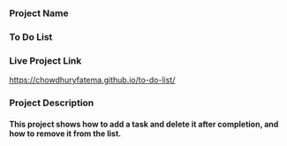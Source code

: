 ### Project Name
### To Do List
### Live Project Link
https://chowdhuryfatema.github.io/to-do-list/
### Project Description
#### This project shows how to add a task and delete it after completion, and how to remove it from the list.


